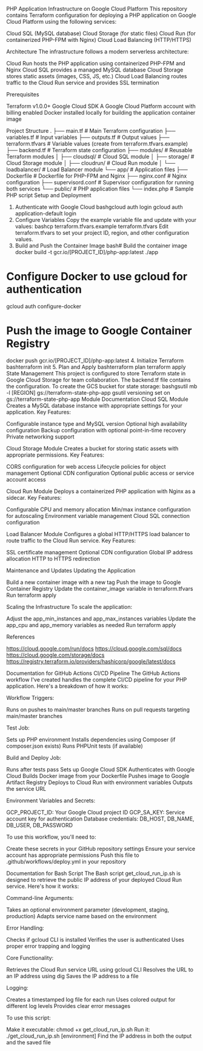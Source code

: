 PHP Application Infrastructure on Google Cloud Platform
This repository contains Terraform configuration for deploying a PHP application on Google Cloud Platform using the following services:

Cloud SQL (MySQL database)
Cloud Storage (for static files)
Cloud Run (for containerized PHP-FPM with Nginx)
Cloud Load Balancing (HTTP/HTTPS)

Architecture
The infrastructure follows a modern serverless architecture:

Cloud Run hosts the PHP application using containerized PHP-FPM and Nginx
Cloud SQL provides a managed MySQL database
Cloud Storage stores static assets (images, CSS, JS, etc.)
Cloud Load Balancing routes traffic to the Cloud Run service and provides SSL termination

Prerequisites

Terraform v1.0.0+
Google Cloud SDK
A Google Cloud Platform account with billing enabled
Docker installed locally for building the application container image

Project Structure
.
├── main.tf             # Main Terraform configuration
├── variables.tf        # Input variables
├── outputs.tf          # Output values
├── terraform.tfvars    # Variable values (create from terraform.tfvars.example)
├── backend.tf          # Terraform state configuration
├── modules/            # Reusable Terraform modules
│   ├── cloudsql/       # Cloud SQL module
│   ├── storage/        # Cloud Storage module
│   ├── cloudrun/       # Cloud Run module
│   └── loadbalancer/   # Load Balancer module
└── app/                # Application files
    ├── Dockerfile      # Dockerfile for PHP-FPM and Nginx
    ├── nginx.conf      # Nginx configuration
    ├── supervisord.conf # Supervisor configuration for running both services
    └── public/         # PHP application files
        └── index.php   # Sample PHP script
Setup and Deployment
1. Authenticate with Google Cloud
bashgcloud auth login
gcloud auth application-default login
2. Configure Variables
Copy the example variable file and update with your values:
bashcp terraform.tfvars.example terraform.tfvars
Edit terraform.tfvars to set your project ID, region, and other configuration values.
3. Build and Push the Container Image
bash# Build the container image
docker build -t gcr.io/[PROJECT_ID]/php-app:latest ./app

# Configure Docker to use gcloud for authentication
gcloud auth configure-docker

# Push the image to Google Container Registry
docker push gcr.io/[PROJECT_ID]/php-app:latest
4. Initialize Terraform
bashterraform init
5. Plan and Apply
bashterraform plan
terraform apply
State Management
This project is configured to store Terraform state in Google Cloud Storage for team collaboration. The backend.tf file contains the configuration.
To create the GCS bucket for state storage:
bashgsutil mb -l [REGION] gs://terraform-state-php-app
gsutil versioning set on gs://terraform-state-php-app
Module Documentation
Cloud SQL Module
Creates a MySQL database instance with appropriate settings for your application.
Key Features:

Configurable instance type and MySQL version
Optional high availability configuration
Backup configuration with optional point-in-time recovery
Private networking support

Cloud Storage Module
Creates a bucket for storing static assets with appropriate permissions.
Key Features:

CORS configuration for web access
Lifecycle policies for object management
Optional CDN configuration
Optional public access or service account access

Cloud Run Module
Deploys a containerized PHP application with Nginx as a sidecar.
Key Features:

Configurable CPU and memory allocation
Min/max instance configuration for autoscaling
Environment variable management
Cloud SQL connection configuration

Load Balancer Module
Configures a global HTTP/HTTPS load balancer to route traffic to the Cloud Run service.
Key Features:

SSL certificate management
Optional CDN configuration
Global IP address allocation
HTTP to HTTPS redirection

Maintenance and Updates
Updating the Application

Build a new container image with a new tag
Push the image to Google Container Registry
Update the container_image variable in terraform.tfvars
Run terraform apply

Scaling the Infrastructure
To scale the application:

Adjust the app_min_instances and app_max_instances variables
Update the app_cpu and app_memory variables as needed
Run terraform apply

References

https://cloud.google.com/run/docs
https://cloud.google.com/sql/docs
https://cloud.google.com/storage/docs
https://registry.terraform.io/providers/hashicorp/google/latest/docs


Documentation for GitHub Actions CI/CD Pipeline
The GitHub Actions workflow I've created handles the complete CI/CD pipeline for your PHP application. Here's a breakdown of how it works:

Workflow Triggers:

Runs on pushes to main/master branches
Runs on pull requests targeting main/master branches


Test Job:

Sets up PHP environment
Installs dependencies using Composer (if composer.json exists)
Runs PHPUnit tests (if available)


Build and Deploy Job:

Runs after tests pass
Sets up Google Cloud SDK
Authenticates with Google Cloud
Builds Docker image from your Dockerfile
Pushes image to Google Artifact Registry
Deploys to Cloud Run with environment variables
Outputs the service URL


Environment Variables and Secrets:

GCP_PROJECT_ID: Your Google Cloud project ID
GCP_SA_KEY: Service account key for authentication
Database credentials: DB_HOST, DB_NAME, DB_USER, DB_PASSWORD



To use this workflow, you'll need to:

Create these secrets in your GitHub repository settings
Ensure your service account has appropriate permissions
Push this file to .github/workflows/deploy.yml in your repository

Documentation for Bash Script
The Bash script get_cloud_run_ip.sh is designed to retrieve the public IP address of your deployed Cloud Run service. Here's how it works:

Command-line Arguments:

Takes an optional environment parameter (development, staging, production)
Adapts service name based on the environment


Error Handling:

Checks if gcloud CLI is installed
Verifies the user is authenticated
Uses proper error trapping and logging


Core Functionality:

Retrieves the Cloud Run service URL using gcloud CLI
Resolves the URL to an IP address using dig
Saves the IP address to a file


Logging:

Creates a timestamped log file for each run
Uses colored output for different log levels
Provides clear error messages



To use this script:

Make it executable: chmod +x get_cloud_run_ip.sh
Run it: ./get_cloud_run_ip.sh [environment]
Find the IP address in both the output and the saved file